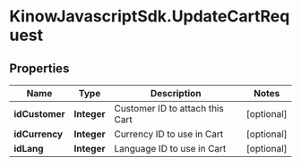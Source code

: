 # KinowJavascriptSdk.UpdateCartRequest

## Properties
Name | Type | Description | Notes
------------ | ------------- | ------------- | -------------
**idCustomer** | **Integer** | Customer ID to attach this Cart | [optional] 
**idCurrency** | **Integer** | Currency ID to use in Cart | [optional] 
**idLang** | **Integer** | Language ID to use in Cart | [optional] 


